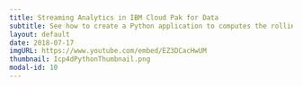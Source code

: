 ```yaml
---
title: Streaming Analytics in IBM Cloud Pak for Data
subtitle: See how to create a Python application to computes the rolling average of streaming data from a notebook.
layout: default
date: 2018-07-17
imgURL: https://www.youtube.com/embed/EZ3DCacHwUM
thumbnail: Icp4dPythonThumbnail.png
modal-id: 10
---
```

